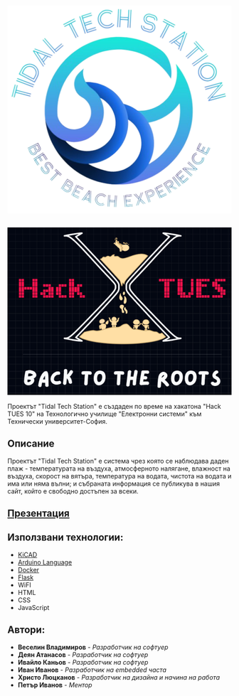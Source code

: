 <p align="center">
  <img src="https://github.com/Veselin-Vladimirov/The-warrior-project/blob/main/Pictures/Logos/TTS/Biglogo.png">
</p>

## 

<p align="center">
  <img src="https://github.com/Veselin-Vladimirov/The-warrior-project/blob/main/Pictures/Logos/Hactues/hacktueslogo.png">
</p>
Проектът "Tidal Tech Station" е създаден по време на хакатона "Hack TUES 10" на Технологично училище "Електронни системи" към Технически университет-София.

## **Описание**
Проектът "Tidal Tech Station" е система чрез която се наблюдава даден плаж - температурата на въздуха, атмосферното налягане, влажност на въздуха, скорост на вятъра, температура на водата, чистота на водата и има или няма вълни; и събраната информация се публикува в нашия сайт, който е свободно достъпен за всеки.
## [**Презентация**](https://docs.google.com/presentation/d/1cKiTOADCZPagQmeAAJeUZXO_-x_YprM0Y-GjXIIyUOQ/edit?usp=sharing)
## **Използвани технологии:**
- [KiCAD](https://www.kicad.org/)
- [Arduino Language](https://forum.arduino.cc/t/what-is-the-language-you-type-in-the-arduino-ide/45601)
- [Docker](https://www.docker.com/)
- [Flask](https://flask.palletsprojects.com/en/3.0.x/)
- WiFI
- HTML
- CSS
- JavaScript

## **Автори:**
- **Веселин Владимиров** - *Разработчик на софтуер*
- **Деян Атанасов** - *Разработчик на софтуер*
- **Ивайло Каньов** - *Разработчик на софтуер*
- **Иван Иванов** - *Разработчик на embedded часта*
- **Христо Люцканов** - *Разработчик на дизайна и начина на работа*
- **Петър Иванов** - *Ментор*
